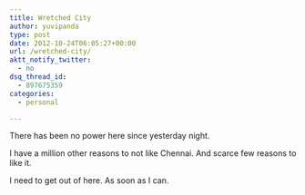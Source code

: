 ```yaml
---
title: Wretched City
author: yuvipanda
type: post
date: 2012-10-24T06:05:27+00:00
url: /wretched-city/
aktt_notify_twitter:
  - no
dsq_thread_id:
  - 897675359
categories:
  - personal

---
```

There has been no power here since yesterday night. 

I have a million other reasons to not like Chennai. And scarce few reasons to like it.

I need to get out of here. As soon as I can.